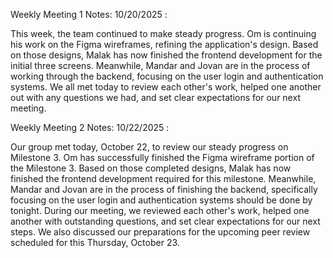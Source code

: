 Weekly Meeting 1 Notes: 10/20/2025 :

This week, the team continued to make steady progress. Om is continuing his work on the Figma wireframes, refining the application's design. Based on those designs, Malak has now finished the frontend development for the initial three screens. Meanwhile, Mandar and Jovan are in the process of working through the backend, focusing on the user login and authentication systems. We all met today to review each other's work, helped one another out with any questions we had, and set clear expectations for our next meeting.

Weekly Meeting 2 Notes: 10/22/2025 :

Our group met today, October 22, to review our steady progress on Milestone 3. Om has successfully finished the Figma wireframe portion of the Milestone 3. Based on those completed designs, Malak has now finished the frontend development required for this milestone. Meanwhile, Mandar and Jovan are in the process of finishing the backend, specifically focusing on the user login and authentication systems should be done by tonight. During our meeting, we reviewed each other's work, helped one another with outstanding questions, and set clear expectations for our next steps. We also discussed our preparations for the upcoming peer review scheduled for this Thursday, October 23.